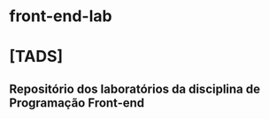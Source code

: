 # front-end-lab
<h1>[TADS]</h1>
<h2>Repositório dos laboratórios da disciplina de Programação Front-end</h2>
